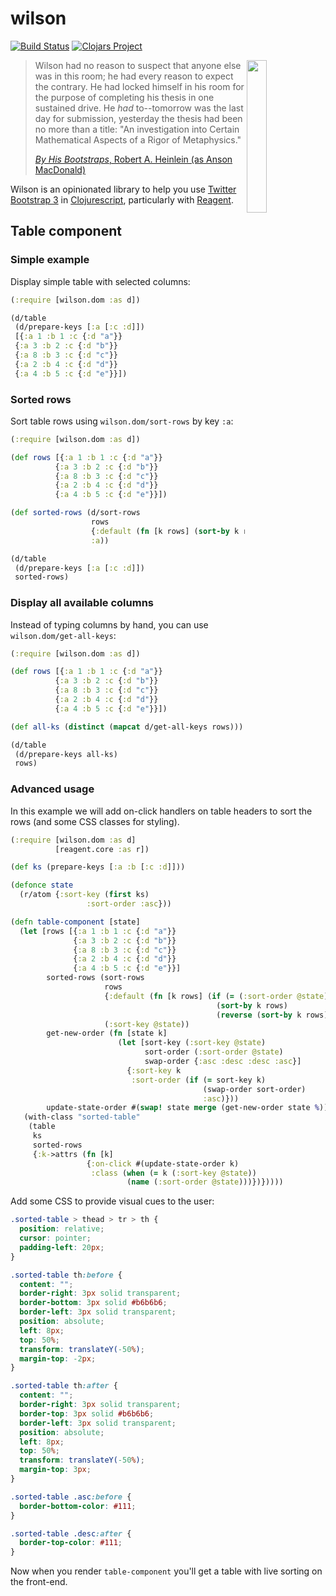 # wilson

[![Build Status](https://travis-ci.org/RackSec/wilson.svg?branch=master)](https://travis-ci.org/RackSec/wilson)
[![Clojars Project](http://clojars.org/wilson/latest-version.svg)](http://clojars.org/wilson)

<img width="25%" src="https://upload.wikimedia.org/wikipedia/en/a/aa/By_His_Bootstraps_ASF_Oct_1941.jpg" align="right">

> Wilson had no reason to suspect that anyone else was in this room;
> he had every reason to expect the contrary. He had locked himself in
> his room for the purpose of completing his thesis in one sustained
> drive. He *had* to--tomorrow was the last day for submission,
> yesterday the thesis had been no more than a title: "An
> investigation into Certain Mathematical Aspects of a Rigor of
> Metaphysics."
>
> [*By His Bootstraps*, Robert A. Heinlein (as Anson MacDonald)][book]

Wilson is an opinionated library to help you use [Twitter Bootstrap 3][bs3] in [Clojurescript][cljs], particularly with [Reagent][reagent].


## Table component

### Simple example
Display simple table with selected columns:

```clojure
(:require [wilson.dom :as d])

(d/table
 (d/prepare-keys [:a [:c :d]])
 [{:a 1 :b 1 :c {:d "a"}}
 {:a 3 :b 2 :c {:d "b"}}
 {:a 8 :b 3 :c {:d "c"}}
 {:a 2 :b 4 :c {:d "d"}}
 {:a 4 :b 5 :c {:d "e"}}])
```

### Sorted rows
Sort table rows using `wilson.dom/sort-rows` by key `:a`:

```clojure
(:require [wilson.dom :as d])

(def rows [{:a 1 :b 1 :c {:d "a"}}
          {:a 3 :b 2 :c {:d "b"}}
          {:a 8 :b 3 :c {:d "c"}}
          {:a 2 :b 4 :c {:d "d"}}
          {:a 4 :b 5 :c {:d "e"}}])

(def sorted-rows (d/sort-rows
                  rows
                  {:default (fn [k rows] (sort-by k rows))}
                  :a))

(d/table
 (d/prepare-keys [:a [:c :d]])
 sorted-rows)
```

### Display all available columns
Instead of typing columns by hand, you can use `wilson.dom/get-all-keys`:

```clojure
(:require [wilson.dom :as d])

(def rows [{:a 1 :b 1 :c {:d "a"}}
          {:a 3 :b 2 :c {:d "b"}}
          {:a 8 :b 3 :c {:d "c"}}
          {:a 2 :b 4 :c {:d "d"}}
          {:a 4 :b 5 :c {:d "e"}}])

(def all-ks (distinct (mapcat d/get-all-keys rows)))

(d/table
 (d/prepare-keys all-ks)
 rows)
```

### Advanced usage
In this example we will add on-click handlers on table headers to sort the rows
(and some CSS classes for styling).

```clojure
(:require [wilson.dom :as d]
          [reagent.core :as r])

(def ks (prepare-keys [:a :b [:c :d]]))

(defonce state
  (r/atom {:sort-key (first ks)
                 :sort-order :asc}))

(defn table-component [state]
  (let [rows [{:a 1 :b 1 :c {:d "a"}}
              {:a 3 :b 2 :c {:d "b"}}
              {:a 8 :b 3 :c {:d "c"}}
              {:a 2 :b 4 :c {:d "d"}}
              {:a 4 :b 5 :c {:d "e"}}]
        sorted-rows (sort-rows
                     rows
                     {:default (fn [k rows] (if (= (:sort-order @state) :asc)
                                              (sort-by k rows)
                                              (reverse (sort-by k rows))))}
                     (:sort-key @state))
        get-new-order (fn [state k]
                        (let [sort-key (:sort-key @state)
                              sort-order (:sort-order @state)
                              swap-order {:asc :desc :desc :asc}]
                          {:sort-key k
                           :sort-order (if (= sort-key k)
                                           (swap-order sort-order)
                                           :asc)}))
        update-state-order #(swap! state merge (get-new-order state %))]
   (with-class "sorted-table"
    (table
     ks
     sorted-rows
     {:k->attrs (fn [k]
                 {:on-click #(update-state-order k)
                  :class (when (= k (:sort-key @state))
                          (name (:sort-order @state)))})}))))
```

Add some CSS to provide visual cues to the user:

```css
.sorted-table > thead > tr > th {
  position: relative;
  cursor: pointer;
  padding-left: 20px;
}

.sorted-table th:before {
  content: "";
  border-right: 3px solid transparent;
  border-bottom: 3px solid #b6b6b6;
  border-left: 3px solid transparent;
  position: absolute;
  left: 8px;
  top: 50%;
  transform: translateY(-50%);
  margin-top: -2px;
}

.sorted-table th:after {
  content: "";
  border-right: 3px solid transparent;
  border-top: 3px solid #b6b6b6;
  border-left: 3px solid transparent;
  position: absolute;
  left: 8px;
  top: 50%;
  transform: translateY(-50%);
  margin-top: 3px;
}

.sorted-table .asc:before {
  border-bottom-color: #111;
}

.sorted-table .desc:after {
  border-top-color: #111;
}
```

Now when you render `table-component` you'll get a table with live sorting on the front-end.



[book]: https://en.wikipedia.org/wiki/By_His_Bootstraps
[bs3]: http://getbootstrap.com/
[cljs]: https://github.com/clojure/clojurescript
[reagent]: https://holmsand.github.io/reagent/
